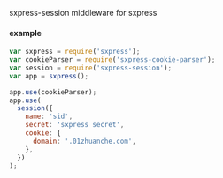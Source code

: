 sxpress-session middleware for sxpress

#### example

```javascript
var sxpress = require('sxpress');
var cookieParser = require('sxpress-cookie-parser');
var session = require('sxpress-session');
var app = sxpress();

app.use(cookieParser);
app.use(
  session({
    name: 'sid',
    secret: 'sxpress secret',
    cookie: {
      domain: '.01zhuanche.com',
    },
  })
);
```